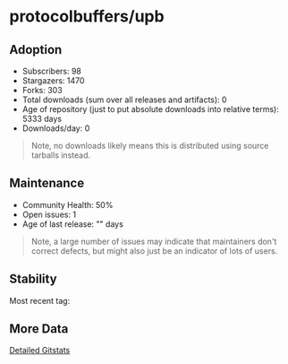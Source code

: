 # protocolbuffers/upb

## Adoption

- Subscribers: 98
- Stargazers: 1470
- Forks: 303
- Total downloads (sum over all releases and artifacts): 0
- Age of repository (just to put absolute downloads into relative terms): 5333 days
- Downloads/day: 0

> Note, no downloads likely means this is distributed using source tarballs instead.

## Maintenance

- Community Health: 50%
- Open issues: 1
- Age of last release: "<No Releases>" days

> Note, a large number of issues may indicate that maintainers don't correct defects, but might also
> just be an indicator of lots of users.

## Stability

Most recent tag: 

## More Data

[Detailed Gitstats](/bazel-catalog/gitstats/protocolbuffers/upb)

